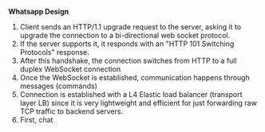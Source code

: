 **Whatsapp Design**

1. Client sends an HTTP/1.1 upgrade request to the server, asking it to upgrade the connection to a bi-directional web socket protocol.
2. If the server supports it, it responds with an "HTTP 101 Switching Protocols" response.
3. After this handshake, the connection switches from HTTP to a full duplex WebSocket connection
4. Once the WebSocket is established, communication happens through messages (commands)
5. Connection is established with a L4 Elastic load balancer (transport layer LB) since it is very lightweight and efficient for just forwarding raw TCP traffic to backend servers.
6. First, chat 
